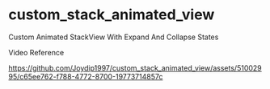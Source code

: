 # custom_stack_animated_view
Custom Animated StackView With Expand And Collapse States


Video Reference

https://github.com/Joydip1997/custom_stack_animated_view/assets/51002995/c65ee762-f788-4772-8700-19773714857c

